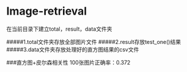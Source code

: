 # Image-retrieval

在当前目录下建立total，result，data文件夹

#####1.total文件夹存放全部图片文件
#####2.result存放test_one()结果
#####3.data文件夹存放处理好的直方图结果的csv文件

###直方图+皮尔森相关性
100张图片正确率：0.372